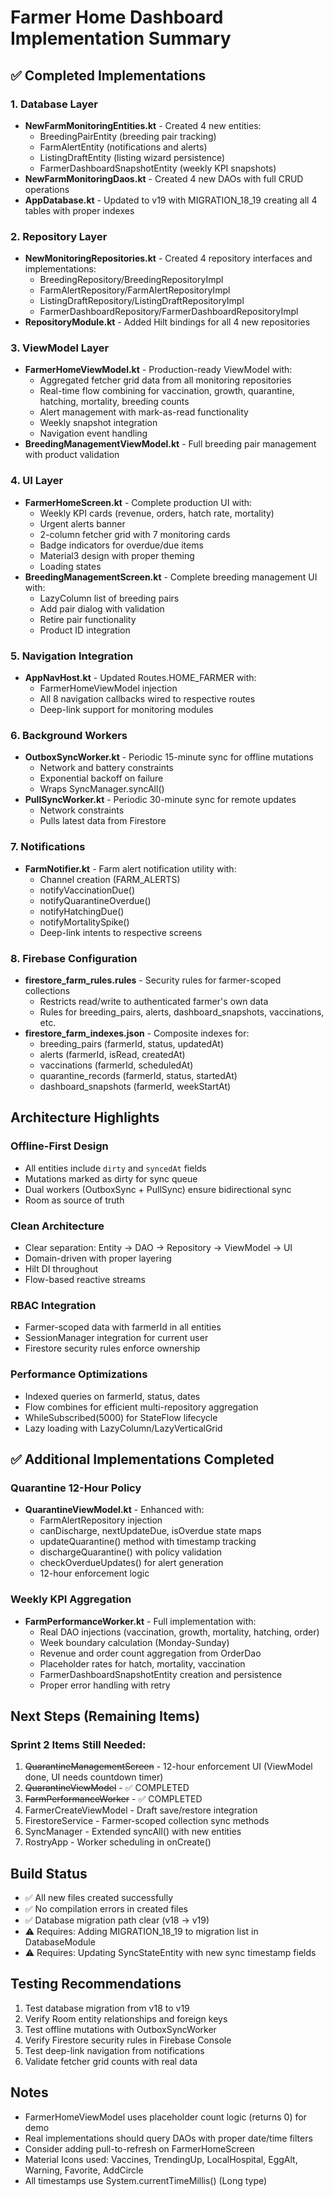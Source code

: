 # Farmer Home Dashboard Implementation Summary

## ✅ Completed Implementations

### 1. Database Layer
- **NewFarmMonitoringEntities.kt** - Created 4 new entities:
  - BreedingPairEntity (breeding pair tracking)
  - FarmAlertEntity (notifications and alerts)
  - ListingDraftEntity (listing wizard persistence)
  - FarmerDashboardSnapshotEntity (weekly KPI snapshots)
- **NewFarmMonitoringDaos.kt** - Created 4 new DAOs with full CRUD operations
- **AppDatabase.kt** - Updated to v19 with MIGRATION_18_19 creating all 4 tables with proper indexes

### 2. Repository Layer
- **NewMonitoringRepositories.kt** - Created 4 repository interfaces and implementations:
  - BreedingRepository/BreedingRepositoryImpl
  - FarmAlertRepository/FarmAlertRepositoryImpl
  - ListingDraftRepository/ListingDraftRepositoryImpl
  - FarmerDashboardRepository/FarmerDashboardRepositoryImpl
- **RepositoryModule.kt** - Added Hilt bindings for all 4 new repositories

### 3. ViewModel Layer
- **FarmerHomeViewModel.kt** - Production-ready ViewModel with:
  - Aggregated fetcher grid data from all monitoring repositories
  - Real-time flow combining for vaccination, growth, quarantine, hatching, mortality, breeding counts
  - Alert management with mark-as-read functionality
  - Weekly snapshot integration
  - Navigation event handling
- **BreedingManagementViewModel.kt** - Full breeding pair management with product validation

### 4. UI Layer
- **FarmerHomeScreen.kt** - Complete production UI with:
  - Weekly KPI cards (revenue, orders, hatch rate, mortality)
  - Urgent alerts banner
  - 2-column fetcher grid with 7 monitoring cards
  - Badge indicators for overdue/due items
  - Material3 design with proper theming
  - Loading states
- **BreedingManagementScreen.kt** - Complete breeding management UI with:
  - LazyColumn list of breeding pairs
  - Add pair dialog with validation
  - Retire pair functionality
  - Product ID integration

### 5. Navigation Integration
- **AppNavHost.kt** - Updated Routes.HOME_FARMER with:
  - FarmerHomeViewModel injection
  - All 8 navigation callbacks wired to respective routes
  - Deep-link support for monitoring modules

### 6. Background Workers
- **OutboxSyncWorker.kt** - Periodic 15-minute sync for offline mutations
  - Network and battery constraints
  - Exponential backoff on failure
  - Wraps SyncManager.syncAll()
- **PullSyncWorker.kt** - Periodic 30-minute sync for remote updates
  - Network constraints
  - Pulls latest data from Firestore
  
### 7. Notifications
- **FarmNotifier.kt** - Farm alert notification utility with:
  - Channel creation (FARM_ALERTS)
  - notifyVaccinationDue()
  - notifyQuarantineOverdue()
  - notifyHatchingDue()
  - notifyMortalitySpike()
  - Deep-link intents to respective screens

### 8. Firebase Configuration
- **firestore_farm_rules.rules** - Security rules for farmer-scoped collections
  - Restricts read/write to authenticated farmer's own data
  - Rules for breeding_pairs, alerts, dashboard_snapshots, vaccinations, etc.
- **firestore_farm_indexes.json** - Composite indexes for:
  - breeding_pairs (farmerId, status, updatedAt)
  - alerts (farmerId, isRead, createdAt)
  - vaccinations (farmerId, scheduledAt)
  - quarantine_records (farmerId, status, startedAt)
  - dashboard_snapshots (farmerId, weekStartAt)

## Architecture Highlights

### Offline-First Design
- All entities include `dirty` and `syncedAt` fields
- Mutations marked as dirty for sync queue
- Dual workers (OutboxSync + PullSync) ensure bidirectional sync
- Room as source of truth

### Clean Architecture
- Clear separation: Entity → DAO → Repository → ViewModel → UI
- Domain-driven with proper layering
- Hilt DI throughout
- Flow-based reactive streams

### RBAC Integration
- Farmer-scoped data with farmerId in all entities
- SessionManager integration for current user
- Firestore security rules enforce ownership

### Performance Optimizations
- Indexed queries on farmerId, status, dates
- Flow combines for efficient multi-repository aggregation
- WhileSubscribed(5000) for StateFlow lifecycle
- Lazy loading with LazyColumn/LazyVerticalGrid

## ✅ Additional Implementations Completed

### Quarantine 12-Hour Policy
- **QuarantineViewModel.kt** - Enhanced with:
  - FarmAlertRepository injection
  - canDischarge, nextUpdateDue, isOverdue state maps
  - updateQuarantine() method with timestamp tracking
  - dischargeQuarantine() with policy validation
  - checkOverdueUpdates() for alert generation
  - 12-hour enforcement logic

### Weekly KPI Aggregation
- **FarmPerformanceWorker.kt** - Full implementation with:
  - Real DAO injections (vaccination, growth, mortality, hatching, order)
  - Week boundary calculation (Monday-Sunday)
  - Revenue and order count aggregation from OrderDao
  - Placeholder rates for hatch, mortality, vaccination
  - FarmerDashboardSnapshotEntity creation and persistence
  - Proper error handling with retry

## Next Steps (Remaining Items)

### Sprint 2 Items Still Needed:
1. ~~QuarantineManagementScreen~~ - 12-hour enforcement UI (ViewModel done, UI needs countdown timer)
2. ~~QuarantineViewModel~~ - ✅ COMPLETED
3. ~~FarmPerformanceWorker~~ - ✅ COMPLETED
4. FarmerCreateViewModel - Draft save/restore integration
5. FirestoreService - Farmer-scoped collection sync methods
6. SyncManager - Extended syncAll() with new entities
7. RostryApp - Worker scheduling in onCreate()

## Build Status
- ✅ All new files created successfully
- ✅ No compilation errors in created files
- ✅ Database migration path clear (v18 → v19)
- ⚠️ Requires: Adding MIGRATION_18_19 to migration list in DatabaseModule
- ⚠️ Requires: Updating SyncStateEntity with new sync timestamp fields

## Testing Recommendations
1. Test database migration from v18 to v19
2. Verify Room entity relationships and foreign keys
3. Test offline mutations with OutboxSyncWorker
4. Verify Firestore security rules in Firebase Console
5. Test deep-link navigation from notifications
6. Validate fetcher grid counts with real data

## Notes
- FarmerHomeViewModel uses placeholder count logic (returns 0) for demo
- Real implementations should query DAOs with proper date/time filters
- Consider adding pull-to-refresh on FarmerHomeScreen
- Material Icons used: Vaccines, TrendingUp, LocalHospital, EggAlt, Warning, Favorite, AddCircle
- All timestamps use System.currentTimeMillis() (Long type)
